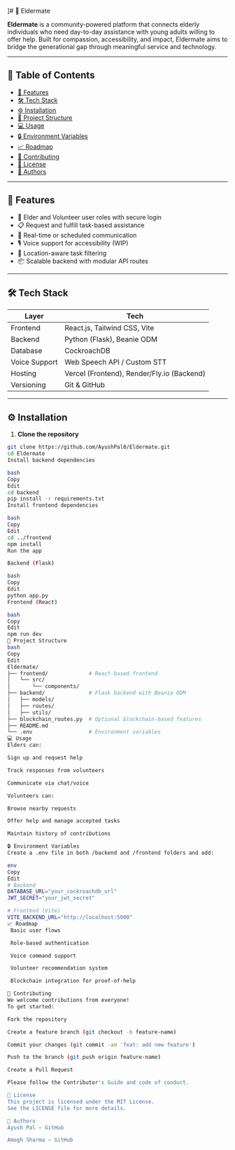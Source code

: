 ]# 🧓 Eldermate

**Eldermate** is a community-powered platform that connects elderly individuals who need day-to-day assistance with young adults willing to offer help. Built for compassion, accessibility, and impact, Eldermate aims to bridge the generational gap through meaningful service and technology.

---

## 📌 Table of Contents

- [🚀 Features](#-features)
- [🛠 Tech Stack](#-tech-stack)
- [⚙️ Installation](#️-installation)
- [📂 Project Structure](#-project-structure)
- [💻 Usage](#-usage)
- [🔒 Environment Variables](#-environment-variables)
- [📈 Roadmap](#-roadmap)
- [🤝 Contributing](#-contributing)
- [📄 License](#-license)
- [👥 Authors](#-authors)

---

## 🚀 Features

- 👵 Elder and Volunteer user roles with secure login
- 📋 Request and fulfill task-based assistance
- 💬 Real-time or scheduled communication
- 🎙️ Voice support for accessibility (WIP)
- 📍 Location-aware task filtering
- 📦 Scalable backend with modular API routes

---

## 🛠 Tech Stack

| Layer        | Tech                           |
|--------------|--------------------------------|
| Frontend     | React.js, Tailwind CSS, Vite   |
| Backend      | Python (Flask), Beanie ODM     |
| Database     | CockroachDB                    |
| Voice Support| Web Speech API / Custom STT    |
| Hosting      | Vercel (Frontend), Render/Fly.io (Backend) |
| Versioning   | Git & GitHub                   |

---

## ⚙️ Installation

1. **Clone the repository**
```bash
git clone https://github.com/AyushPal0/Eldermate.git
cd Eldermate
Install backend dependencies

bash
Copy
Edit
cd backend
pip install -r requirements.txt
Install frontend dependencies

bash
Copy
Edit
cd ../frontend
npm install
Run the app

Backend (Flask)

bash
Copy
Edit
python app.py
Frontend (React)

bash
Copy
Edit
npm run dev
📂 Project Structure
bash
Copy
Edit
Eldermate/
├── frontend/             # React-based frontend
│   └── src/
│       └── components/
├── backend/              # Flask backend with Beanie ODM
│   ├── models/
│   ├── routes/
│   ├── utils/
├── blockchain_routes.py  # Optional blockchain-based features
├── README.md
└── .env                  # Environment variables
💻 Usage
Elders can:

Sign up and request help

Track responses from volunteers

Communicate via chat/voice

Volunteers can:

Browse nearby requests

Offer help and manage accepted tasks

Maintain history of contributions

🔒 Environment Variables
Create a .env file in both /backend and /frontend folders and add:

env
Copy
Edit
# Backend
DATABASE_URL="your_cockroachdb_url"
JWT_SECRET="your_jwt_secret"

# Frontend (Vite)
VITE_BACKEND_URL="http://localhost:5000"
📈 Roadmap
 Basic user flows

 Role-based authentication

 Voice command support

 Volunteer recommendation system

 Blockchain integration for proof-of-help

🤝 Contributing
We welcome contributions from everyone!
To get started:

Fork the repository

Create a feature branch (git checkout -b feature-name)

Commit your changes (git commit -am 'feat: add new feature')

Push to the branch (git push origin feature-name)

Create a Pull Request

Please follow the Contributor's Guide and code of conduct.

📄 License
This project is licensed under the MIT License.
See the LICENSE file for more details.

👥 Authors
Ayush Pal – GitHub

Amogh Sharma – GitHub

